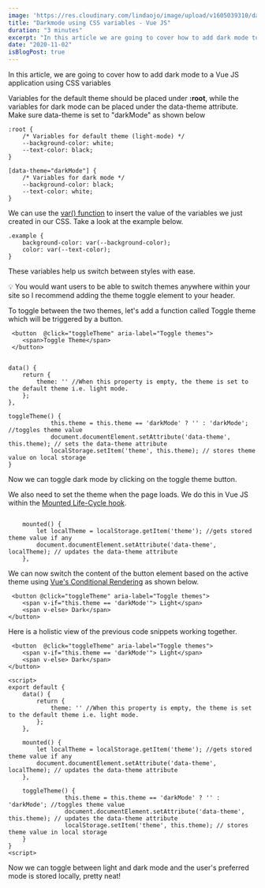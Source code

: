 ```yaml
---
image: 'https://res.cloudinary.com/lindaojo/image/upload/v1605039310/darkmode_varvyx.png'
title: "Darkmode using CSS variables - Vue JS"
duration: "3 minutes"
excerpt: "In this article we are going to cover how to add dark mode to a Vue JS application using CSS variables..."
date: "2020-11-02"
isBlogPost: true
---
```

In this article, we are going to cover how to add dark mode to a Vue JS application using CSS variables

Variables for the default theme should be placed under <strong class=code-word>:root</strong>, while the variables for dark mode can be placed under the data-theme attribute. Make sure data-theme is set to "darkMode" as shown below

```css{codeTitle: "main.css"}
:root {
    /* Variables for default theme (light-mode) */
    --background-color: white;
    --text-color: black;  
}

[data-theme="darkMode"] {
    /* Variables for dark mode */
    --background-color: black;
    --text-color: white;   
}
```
We can use the <a class="link" href="https://www.w3schools.com/css/css3_variables.asp" target="_blank">var() function</a> to insert the value of the variables we just created in our CSS. Take a look at the example below.

```css{codeTitle: "main.css"}
.example {
    background-color: var(--background-color);
    color: var(--text-color);
}
```
These variables help us switch between styles with ease.

💡 You would want users to be able to switch themes anywhere within your site so I recommend adding the theme <span class="code-word">toggle element</span> to your header.

To toggle between the two themes, let's add a function called <span class="code-word">Toggle theme</span> which will be triggered by a <span class="code-word">button</span>.

```ts{codeTitle: "header.vue"}
 <button  @click="toggleTheme" aria-label="Toggle themes">
    <span>Toggle Theme</span>  
 </button>


data() {
    return {
        theme: '' //When this property is empty, the theme is set to the default theme i.e. light mode.
    };
},

toggleTheme() {
            this.theme = this.theme == 'darkMode' ? '' : 'darkMode'; //toggles theme value
            document.documentElement.setAttribute('data-theme', this.theme); // sets the data-theme attribute
            localStorage.setItem('theme', this.theme); // stores theme value on local storage
}
```
Now we can toggle dark mode by clicking on the <span class="code-word">toggle theme button</span>.

We also need to set the theme when the page loads. We do this in Vue JS within the <a class="link" href="https://vuejs.org/v2/api/#mounted" target="_blank">Mounted Life-Cycle hook</a>.

```ts{codeTitle: "header.vue"}

    mounted() {
        let localTheme = localStorage.getItem('theme'); //gets stored theme value if any
        document.documentElement.setAttribute('data-theme', localTheme); // updates the data-theme attribute
    },
```

We can now switch the content of the <span class="code-word">button</span> element based on the active theme using <a href="https://vuejs.org/v2/guide/conditional.html" target="_blank"> Vue's Conditional Rendering</a> as shown below.

```html{codeTitle: "header.vue"}
 <button @click="toggleTheme" aria-label="Toggle themes">
    <span v-if="this.theme == 'darkMode'"> Light</span>
    <span v-else> Dark</span>     
</button>
```

Here is a holistic view of the previous code snippets working together.

```ts{codeTitle: "header.vue"}
 <button  @click="toggleTheme" aria-label="Toggle themes">
    <span v-if="this.theme == 'darkMode'"> Light</span>
    <span v-else> Dark</span>     
</button>

<script>
export default {
    data() {
        return {
            theme: '' //When this property is empty, the theme is set to the default theme i.e. light mode.
        };
    },

    mounted() {
        let localTheme = localStorage.getItem('theme'); //gets stored theme value if any
        document.documentElement.setAttribute('data-theme', localTheme); // updates the data-theme attribute
    },

    toggleTheme() {
                this.theme = this.theme == 'darkMode' ? '' : 'darkMode'; //toggles theme value
                document.documentElement.setAttribute('data-theme', this.theme); // updates the data-theme attribute
                localStorage.setItem('theme', this.theme); // stores theme value in local storage
    }
}
<script>
```

Now we can toggle between light and dark mode and the user's preferred mode is stored locally, pretty neat!
